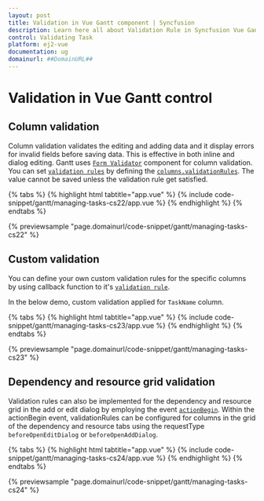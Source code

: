 ```yaml
---
layout: post
title: Validation in Vue Gantt component | Syncfusion
description: Learn here all about Validation Rule in Syncfusion Vue Gantt component of Syncfusion Essential JS 2 and more.
control: Validating Task
platform: ej2-vue
documentation: ug
domainurl: ##DomainURL##
---
```


# Validation in Vue Gantt control

## Column validation

Column validation validates the editing and adding data and it display errors for invalid fields before saving data. This is effective in both inline and dialog editing.
Gantt uses [`Form Validator`](https://ej2.syncfusion.com/vue/documentation/form-validator) component for column validation. You can set [`validation rules`](https://ej2.syncfusion.com/vue/documentation/form-validator/validation-rules) by defining the [`columns.validationRules`](https://ej2.syncfusion.com/vue/documentation/api/gantt/column/#validationrules). The value cannot be saved unless the validation rule get satisfied.

{% tabs %}
{% highlight html tabtitle="app.vue" %}
{% include code-snippet/gantt/managing-tasks-cs22/app.vue %}
{% endhighlight %}
{% endtabs %}
        
{% previewsample "page.domainurl/code-snippet/gantt/managing-tasks-cs22" %}

## Custom validation

You can define your own custom validation rules for the specific columns by using callback function to it's [`validation rule`](https://ej2.syncfusion.com/vue/documentation/form-validator/validation-rules#defining-custom-rules).

In the below demo, custom validation applied for `TaskName` column.

{% tabs %}
{% highlight html tabtitle="app.vue" %}
{% include code-snippet/gantt/managing-tasks-cs23/app.vue %}
{% endhighlight %}
{% endtabs %}
        
{% previewsample "page.domainurl/code-snippet/gantt/managing-tasks-cs23" %}

## Dependency and resource grid validation

Validation rules can also be implemented for the dependency and resource grid in the add or edit dialog by employing the event [`actionBegin`](https://ej2.syncfusion.com/vue/documentation/api/gantt/#actionbegin).
Within the actionBegin event, validationRules can be configured for columns in the grid of the dependency and resource tabs using the requestType `beforeOpenEditDialog` or `beforeOpenAddDialog`.

{% tabs %}
{% highlight html tabtitle="app.vue" %}
{% include code-snippet/gantt/managing-tasks-cs24/app.vue %}
{% endhighlight %}
{% endtabs %}
        
{% previewsample "page.domainurl/code-snippet/gantt/managing-tasks-cs24" %}